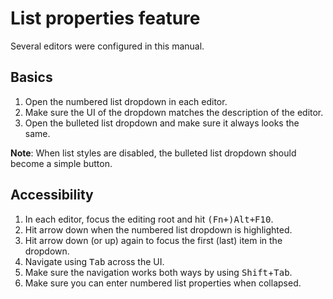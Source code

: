 # List properties feature

Several editors were configured in this manual.

## Basics

1. Open the numbered list dropdown in each editor.
2. Make sure the UI of the dropdown matches the description of the editor.
3. Open the bulleted list dropdown and make sure it always looks the same.

**Note**: When list styles are disabled, the bulleted list dropdown should become a simple button.

## Accessibility

1. In each editor, focus the editing root and hit <kbd>(Fn+)Alt+F10</kbd>.
2. Hit arrow down when the numbered list dropdown is highlighted.
3. Hit arrow down (or up) again to focus the first (last) item in the dropdown.
4. Navigate using <kbd>Tab</kbd> across the UI.
5. Make sure the navigation works both ways by using <kbd>Shift</kbd>+<kbd>Tab</kbd>.
6. Make sure you can enter numbered list properties when collapsed.

